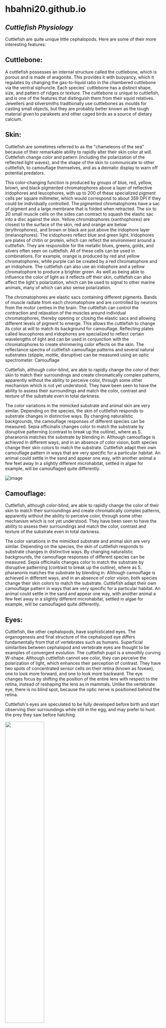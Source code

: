 # hbahni20.github.io
*Cuttlefish Physiology*
--
Cuttlefish are quite unique little cephalopods. Here are some of their more interesting features:

Cuttlebone:
--
A cuttlefish possesses an internal structure called the cuttlebone, which is porous and is made of aragonite. This provides it with buoyancy, which it regulates by changing the gas-to-liquid ratio in the chambered cuttlebone via the ventral siphuncle. Each species' cuttlebone has a distinct shape, size, and pattern of ridges or texture. The cuttlebone is unique to cuttlefish, and is one of the features that distinguish them from their squid relatives. Jewellers and silversmiths traditionally use cuttlebones as moulds for casting small objects, but they are probably better known as the tough material given to parakeets and other caged birds as a source of dietary calcium.

Skin:
--
Cuttlefish are sometimes referred to as the "chameleons of the sea" because of their remarkable ability to rapidly alter their skin color at will. Cuttlefish change color and pattern (including the polarization of the reflected light waves), and the shape of the skin to communicate to other cuttlefish, to camouflage themselves, and as a deimatic display to warn off potential predators.

This color-changing function is produced by groups of blue, red, yellow, brown, and black pigmented chromatophores above a layer of reflective iridophores and leucophores, with up to 200 of these specialized pigment cells per square millimeter, which would correspond to about 359 DPI if they could be individually controlled. The pigmented chromatophores have a sac of pigment and a large membrane that is folded when retracted. The six to 20 small muscle cells on the sides can contract to squash the elastic sac into a disc against the skin. Yellow chromatophores (xanthophores) are closest to the surface of the skin, red and orange are below (erythrophores), and brown or black are just above the iridophore layer (melanophores). The iridophores reflect blue and green light. Iridophores are plates of chitin or protein, which can reflect the environment around a cuttlefish. They are responsible for the metallic blues, greens, golds, and silvers often seen on cuttlefish. All of these cells can be used in combinations. For example, orange is produced by red and yellow chromatophores, while purple can be created by a red chromatophore and an iridophore. The cuttlefish can also use an iridophore and a yellow chromatophore to produce a brighter green. As well as being able to influence the color of light as it reflects off their skin, cuttlefish can also affect the light's polarization, which can be used to signal to other marine animals, many of which can also sense polarization.

The chromatophores are elastic sacs containing different pigments. Bands of muscle radiate from each chromatophore and are controlled by neurons from the motor centres in the brain. The cuttlefish can control the contraction and relaxation of the muscles around individual chromatophores, thereby opening or closing the elastic sacs and allowing different levels of pigment to emerge. This allows the cuttlefish to change its color at will to match its background for camouflage. Reflecting plates called leucophores and iridophores are specialized to reflect certain wavelengths of light and can be used in conjunction with the chromatophores to create shimmering color effects on the skin. The reflectance spectra of cuttlefish camouflage patterns and several natural substrates (stipple, mottle, disruptive) can be measured using an optic spectrometer.
Camouflage

Cuttlefish, although color-blind, are able to rapidly change the color of their skin to match their surroundings and create chromatically complex patterns, apparently without the ability to perceive color, through some other mechanism which is not yet understood. They have been seen to have the ability to assess their surroundings and match the color, contrast and texture of the substrate even in total darkness.

The color variations in the mimicked substrate and animal skin are very similar. Depending on the species, the skin of cuttlefish responds to substrate changes in distinctive ways. By changing naturalistic backgrounds, the camouflage responses of different species can be measured. Sepia officinalis changes color to match the substrate by disruptive patterning (contrast to break up the outline), where as S. pharanonis matches the substrate by blending in. Although camouflage is achieved in different ways, and in an absence of color vision, both species change their skin colors to match the substrate. Cuttlefish adapt their own camouflage pattern in ways that are very specific for a particular habitat. An animal could settle in the sand and appear one way, with another animal a few feet away in a slightly different microhabitat, settled in algae for example, will be camouflaged quite differently.

![image](https://user-images.githubusercontent.com/114001947/192844658-25d7ed25-ad6c-4f3c-8587-0e4c8f628a16.png)

Camouflage:
--
Cuttlefish, although color-blind, are able to rapidly change the color of their skin to match their surroundings and create chromatically complex patterns, apparently without the ability to perceive color, through some other mechanism which is not yet understood. They have been seen to have the ability to assess their surroundings and match the color, contrast and texture of the substrate even in total darkness.

The color variations in the mimicked substrate and animal skin are very similar. Depending on the species, the skin of cuttlefish responds to substrate changes in distinctive ways. By changing naturalistic backgrounds, the camouflage responses of different species can be measured. Sepia officinalis changes color to match the substrate by disruptive patterning (contrast to break up the outline), where as S. pharanonis matches the substrate by blending in. Although camouflage is achieved in different ways, and in an absence of color vision, both species change their skin colors to match the substrate. Cuttlefish adapt their own camouflage pattern in ways that are very specific for a particular habitat. An animal could settle in the sand and appear one way, with another animal a few feet away in a slightly different microhabitat, settled in algae for example, will be camouflaged quite differently.

Eyes:
--
Cuttlefish, like other cephalopods, have sophisticated eyes. The organogenesis and final structure of the cephalopod eye differs fundamentally from that of vertebrates such as humans. Superficial similarities between cephalopod and vertebrate eyes are thought to be examples of convergent evolution. The cuttlefish pupil is a smoothly curving W-shape. Although cuttlefish cannot see color, they can perceive the polarization of light, which enhances their perception of contrast. They have two spots of concentrated sensor cells on their retina (known as foveae), one to look more forward, and one to look more backward. The eye changes focus by shifting the position of the entire lens with respect to the retina, instead of reshaping the lens as in mammals. Unlike the vertebrate eye, there is no blind spot, because the optic nerve is positioned behind the retina.

Cuttlefish's eyes are speculated to be fully developed before birth and start observing their surroundings while still in the egg, and may prefer to hunt the prey they saw before hatching.

<img src="https://user-images.githubusercontent.com/114001947/192846040-6a21e789-1c24-4591-a548-753fd54f03f2.png" width=50% height=50%>

Suckers:
--
The suckers of cuttlefish extend most of the length of their arms and along the distal portion of their tentacles.

Circulation:
--
The blood of a cuttlefish is an unusual shade of green-blue because it uses the copper-containing protein hemocyanin to carry oxygen instead of the red, iron-containing protein hemoglobin found in vertebrates' blood. The blood is pumped by three separate hearts: two branchial hearts pump blood to the cuttlefish's pair of gills (one heart for each), and the third pumps blood around the rest of the body. Cuttlefish blood must flow more rapidly than that of most other animals because hemocyanin carries substantially less oxygen than hemoglobin.

Ink:
--
Cuttlefish have ink, like squid and octopus species, which they use to help evade predators. This ink is stored inside an ink sac.

Toxicity:
--
Like octopuses and some squid, all cuttlefish have neurotoxins produced by bacteria in their saliva.

The muscles of Metasepia pfefferi (the Flamboyant Cuttlefish) contain a highly toxic compound that is yet to be identified. Mark Norman with Museum Victoria in Victoria, Australia, has shown the toxin to be as lethal as that of a fellow cephalopod, the blue-ringed octopus.
--


# *Cuttlefish Ecology*

I see you’re interested in a few more of the particulars about cuttlefish. Here’s a bit more info for ya:

Diet:
--
Cuttlefish use their camouflage to hunt and sneak up on their prey. They swim at the bottom, where shrimp and crabs are found and shoot out a jet of water to uncover the prey buried in the sand. Then when the prey tries to get away, the cuttlefish open their eight arms and shoot out two long feeding tentacles to grab them. On the end of each, a pad covered in suckers grabs and pulls prey toward its beak, where it gets paralyzed by poison and then eaten.

Range and Habitat:
--
Family Sepiidae, which contains all cuttlefishes, inhabit tropical/temperate ocean waters. They are mostly shallow-water animals, although they are known to go to depths of about 600 m (2,000 ft). They have an unusual biogeographic pattern: totally absent from the Americas, but present along the coasts of East and South Asia, Western Europe, and the Mediterranean, as well as all coasts of Africa and Australia. By the time the family evolved, ostensibly in the Old World, the North Atlantic possibly had become too cold and deep for these warm-water species to cross.

Mating:
--
Male cuttlefish challenge one another for dominance and the best den during mating season. During this challenge, no direct contact is usually made. The animals threaten each other until one of them backs down and swims away.

Eventually, the larger male cuttlefish mate with the females by grabbing them with their tentacles, turning the female so that the two animals are face-to-face, then using a specialized tentacle to insert sperm sacs into an opening near the female's mouth. The male then guards the female until she lays the eggs a few hours later.

On occasion, a large competitor arrives to threaten the male cuttlefish. In these instances, the male will first attempt to intimidate the other fish. If the competitor does not flee, the male will eventually attack it to force it away, and the confrontation turns physical. The cuttlefish that can paralyze the other first by forcing it near its mouth would win the fight, and the female.

Since there are roughly four or five (sometimes as high as ten) males for every female, this kind of behavior is inevitable.

Since cuttlefish are indeterminate growers, small cuttlefish always have a chance at finding a mate the next year, when they are bigger.

Additionally, cuttlefish unable to win in a direct confrontation with a guard male have been observed employing several other tactics to acquire a mate. The most successful of these methods is also one of the most remarkable; smaller cuttlefish will use their camouflage abilities to disguise themselves as a female cuttlefish. Changing their coloration, hiding their extra arms (males have four pairs, females only have three), and even pretending to be holding an egg sack, disguised males are able to swim past the larger guard male and mate with the female. Female cuttlefish will mate with several males, storing the sperm and later deciding which one to fertilize the eggs with; studies show that females will more often choose the males that employed this mating trick. This may be an adaptation in order to select for greater intellige


